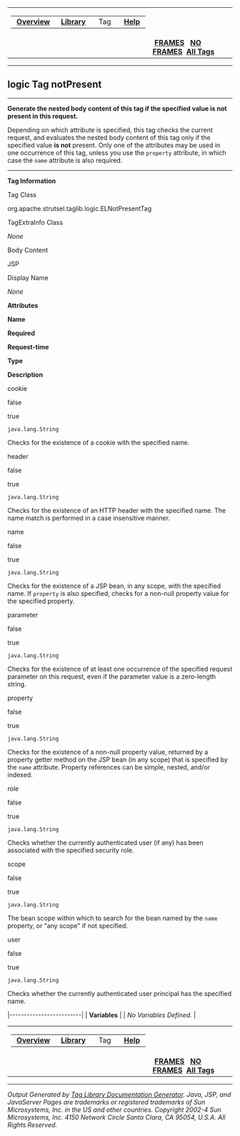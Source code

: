 <span id="navbar_top"></span>

<table>
<colgroup>
<col width="50%" />
<col width="50%" />
</colgroup>
<tbody>
<tr class="odd">
<td align="left"><span id="navbar_top_firstrow"></span>
<table>
<tbody>
<tr class="odd">
<td align="left"> <a href="../overview-summary.html.md"><strong>Overview</strong></a> </td>
<td align="left"> <a href="tld-summary.html.md"><strong>Library</strong></a> </td>
<td align="left">  Tag  </td>
<td align="left"> <a href="../help-doc.html.md"><strong>Help</strong></a> </td>
</tr>
</tbody>
</table></td>
<td align="left"></td>
</tr>
<tr class="even">
<td align="left"></td>
<td align="left"> <a href="../index.html.md"><strong>FRAMES</strong></a>   <a href="notPresent.html"><strong>NO FRAMES</strong></a> 
<a href="../alltags-noframe.html.md"><strong>All Tags</strong></a></td>
</tr>
</tbody>
</table>

------------------------------------------------------------------------

logic
 Tag notPresent
---------------

------------------------------------------------------------------------

**Generate the nested body content of this tag if the specified value is not present in this request.**

Depending on which attribute is specified, this tag checks the current request, and evaluates the nested body content of this tag only if the specified value **is not** present. Only one of the attributes may be used in one occurrence of this tag, unless you use the `property` attribute, in which case the `name` attribute is also required.

------------------------------------------------------------------------

**Tag Information**

Tag Class

org.apache.strutsel.taglib.logic.ELNotPresentTag

TagExtraInfo Class

*None*

Body Content

JSP

Display Name

*None*

**Attributes**

**Name**

**Required**

**Request-time**

**Type**

**Description**

cookie

false

true

`java.lang.String`

Checks for the existence of a cookie with the specified name.

header

false

true

`java.lang.String`

Checks for the existence of an HTTP header with the specified name. The name match is performed in a case insensitive manner.

name

false

true

`java.lang.String`

Checks for the existence of a JSP bean, in any scope, with the specified name. If `property` is also specified, checks for a non-null property value for the specified property.

parameter

false

true

`java.lang.String`

Checks for the existence of at least one occurrence of the specified request parameter on this request, even if the parameter value is a zero-length string.

property

false

true

`java.lang.String`

Checks for the existence of a non-null property value, returned by a property getter method on the JSP bean (in any scope) that is specified by the `name` attribute. Property references can be simple, nested, and/or indexed.

role

false

true

`java.lang.String`

Checks whether the currently authenticated user (if any) has been associated with the specified security role.

scope

false

true

`java.lang.String`

The bean scope within which to search for the bean named by the `name` property, or "any scope" if not specified.

user

false

true

`java.lang.String`

Checks whether the currently authenticated user principal has the specified name.

|-------------------------|
| **Variables**           |
| *No Variables Defined.* |

 <span id="navbar_bottom"></span>

<table>
<colgroup>
<col width="50%" />
<col width="50%" />
</colgroup>
<tbody>
<tr class="odd">
<td align="left"><span id="navbar_bottom_firstrow"></span>
<table>
<tbody>
<tr class="odd">
<td align="left"> <a href="../overview-summary.html.md"><strong>Overview</strong></a> </td>
<td align="left"> <a href="tld-summary.html.md"><strong>Library</strong></a> </td>
<td align="left">  Tag  </td>
<td align="left"> <a href="../help-doc.html.md"><strong>Help</strong></a> </td>
</tr>
</tbody>
</table></td>
<td align="left"></td>
</tr>
<tr class="even">
<td align="left"></td>
<td align="left"> <a href="../index.html.md"><strong>FRAMES</strong></a>   <a href="notPresent.html"><strong>NO FRAMES</strong></a> 
<a href="../alltags-noframe.html.md"><strong>All Tags</strong></a></td>
</tr>
</tbody>
</table>

------------------------------------------------------------------------

*Output Generated by [Tag Library Documentation Generator](http://taglibrarydoc.dev.java.net/). Java, JSP, and JavaServer Pages are trademarks or registered trademarks of Sun Microsystems, Inc. in the US and other countries. Copyright 2002-4 Sun Microsystems, Inc. 4150 Network Circle Santa Clara, CA 95054, U.S.A. All Rights Reserved.*
